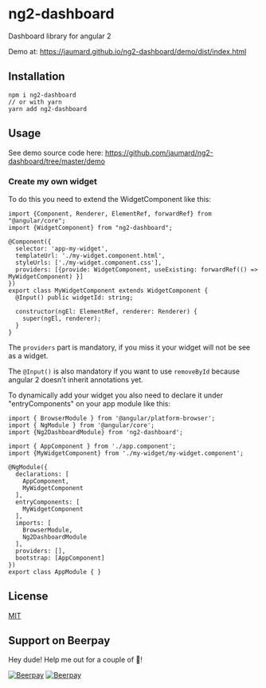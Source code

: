 # ng2-dashboard
Dashboard library for angular 2

Demo at: https://jaumard.github.io/ng2-dashboard/demo/dist/index.html

## Installation 

```
npm i ng2-dashboard
// or with yarn 
yarn add ng2-dashboard
```

## Usage 

See demo source code here: https://github.com/jaumard/ng2-dashboard/tree/master/demo

### Create my own widget
To do this you need to extend the WidgetComponent like this: 

```
import {Component, Renderer, ElementRef, forwardRef} from "@angular/core";
import {WidgetComponent} from "ng2-dashboard";

@Component({
  selector: 'app-my-widget',
  templateUrl: './my-widget.component.html',
  styleUrls: ['./my-widget.component.css'],
  providers: [{provide: WidgetComponent, useExisting: forwardRef(() => MyWidgetComponent) }]
})
export class MyWidgetComponent extends WidgetComponent {
  @Input() public widgetId: string;
  
  constructor(ngEl: ElementRef, renderer: Renderer) {
    super(ngEl, renderer);
  }
}

```

The `providers` part is mandatory, if you miss it your widget will not be see as a widget.

The `@Input()` is also mandatory if you want to use `removeById` because angular 2 doesn't inherit annotations yet.

To dynamically add your widget you also need to declare it under "entryComponents" on your app module like this: 

```
import { BrowserModule } from '@angular/platform-browser';
import { NgModule } from '@angular/core';
import {Ng2DashboardModule} from 'ng2-dashboard';

import { AppComponent } from './app.component';
import {MyWidgetComponent} from './my-widget/my-widget.component';

@NgModule({
  declarations: [
    AppComponent,
    MyWidgetComponent
  ],
  entryComponents: [
    MyWidgetComponent
  ],
  imports: [
    BrowserModule,
    Ng2DashboardModule
  ],
  providers: [],
  bootstrap: [AppComponent]
})
export class AppModule { }

```

## License
[MIT](https://github.com/jaumard/trailpack-passport/blob/master/LICENSE)

## Support on Beerpay
Hey dude! Help me out for a couple of :beers:!

[![Beerpay](https://beerpay.io/jaumard/ng2-dashboard/badge.svg?style=beer-square)](https://beerpay.io/jaumard/ng2-dashboard)  [![Beerpay](https://beerpay.io/jaumard/ng2-dashboard/make-wish.svg?style=flat-square)](https://beerpay.io/jaumard/ng2-dashboard?focus=wish)
